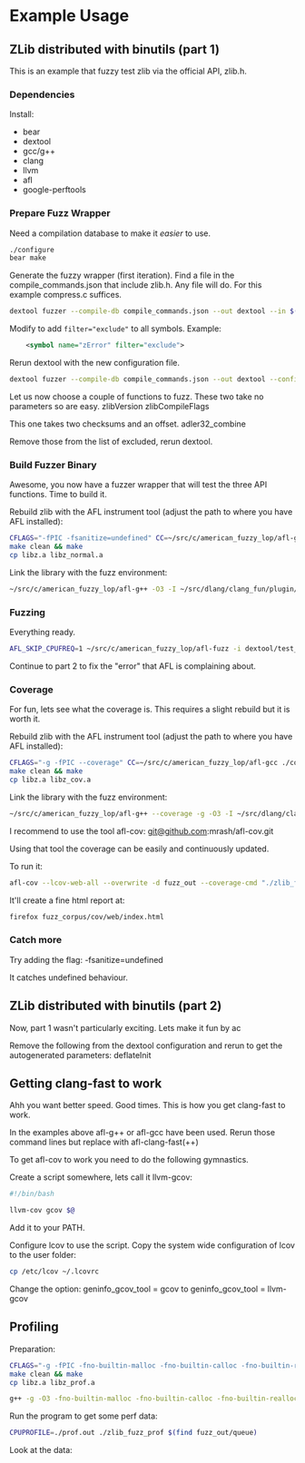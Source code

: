 # Example Usage

## ZLib distributed with binutils (part 1)

This is an example that fuzzy test zlib via the official API, zlib.h.

### Dependencies

Install:
 - bear
 - dextool
 - gcc/g++
 - clang
 - llvm
 - afl
 - google-perftools

### Prepare Fuzz Wrapper

Need a compilation database to make it _easier_ to use.

```sh
./configure
bear make
```

Generate the fuzzy wrapper (first iteration).
Find a file in the compile_commands.json that include zlib.h. Any file will do.
For this example compress.c suffices.

```sh
dextool fuzzer --compile-db compile_commands.json --out dextool --in $(readlink -f compress.c) --file-include '.*/zlib\.h'
```

Modify to add `filter="exclude"` to all symbols.
Example:

```xml
    <symbol name="zError" filter="exclude">
```

Rerun dextool with the new configuration file.

```sh
dextool fuzzer --compile-db compile_commands.json --out dextool --config dextool/dextool_config.xml --in $(readlink -f compress.c) --file-include '.*/zlib\.h'
```

Let us now choose a couple of functions to fuzz.
These two take no parameters so are easy.
zlibVersion
zlibCompileFlags

This one takes two checksums and an offset.
adler32_combine

Remove those from the list of excluded, rerun dextool.

### Build Fuzzer Binary

Awesome, you now have a fuzzer wrapper that will test the three API functions.
Time to build it.

Rebuild zlib with the AFL instrument tool (adjust the path to where you have AFL installed):
```sh
CFLAGS="-fPIC -fsanitize=undefined" CC=~/src/c/american_fuzzy_lop/afl-gcc ./configure
make clean && make
cp libz.a libz_normal.a
```

Link the library with the fuzz environment:
```sh
~/src/c/american_fuzzy_lop/afl-g++ -O3 -I ~/src/dlang/clang_fun/plugin/fuzzer/support -Idextool $(ls dextool/*.cpp) -o zlib_fuzz -L. -L ~/src/dlang/clang_fun/build/plugin/fuzzer/ -lz_normal -ldextoolfuzz
```

### Fuzzing

Everything ready.

```sh
AFL_SKIP_CPUFREQ=1 ~/src/c/american_fuzzy_lop/afl-fuzz -i dextool/test_case -o fuzz_out ./zlib_fuzz
```

Continue to part 2 to fix the "error" that AFL is complaining about.

### Coverage

For fun, lets see what the coverage is. This requires a slight rebuild but it is worth it.

Rebuild zlib with the AFL instrument tool (adjust the path to where you have AFL installed):
```sh
CFLAGS="-g -fPIC --coverage" CC=~/src/c/american_fuzzy_lop/afl-gcc ./configure
make clean && make
cp libz.a libz_cov.a
```

Link the library with the fuzz environment:
```sh
~/src/c/american_fuzzy_lop/afl-g++ --coverage -g -O3 -I ~/src/dlang/clang_fun/plugin/fuzzer/support -Idextool $(ls dextool/*.cpp) -o zlib_fuzz_cov -L. -L ~/src/dlang/clang_fun/build/plugin/fuzzer/ -lz_cov -ldextoolfuzz_g
```

I recommend to use the tool afl-cov: git@github.com:mrash/afl-cov.git

Using that tool the coverage can be easily and continuously updated.

To run it:
```sh
afl-cov --lcov-web-all --overwrite -d fuzz_out --coverage-cmd "./zlib_fuzz_cov < AFL_FILE"  --code-dir .
```

It'll create a fine html report at:
```sh
firefox fuzz_corpus/cov/web/index.html
```

### Catch more

Try adding the flag: -fsanitize=undefined

It catches undefined behaviour.

## ZLib distributed with binutils (part 2)

Now, part 1 wasn't particularly exciting. Lets make it fun by ac

Remove the following from the dextool configuration and rerun to get the autogenerated parameters:
deflateInit

## Getting clang-fast to work

Ahh you want better speed. Good times.
This is how you get clang-fast to work.

In the examples above afl-g++ or afl-gcc have been used.
Rerun those command lines but replace with afl-clang-fast(++)

To get afl-cov to work you need to do the following gymnastics.

Create a script somewhere, lets call it llvm-gcov:
```sh
#!/bin/bash

llvm-cov gcov $@
```
Add it to your PATH.

Configure lcov to use the script.
Copy the system wide configuration of lcov to the user folder:
```sh
cp /etc/lcov ~/.lcovrc
```

Change the option:
geninfo_gcov_tool = gcov
to
geninfo_gcov_tool = llvm-gcov

## Profiling

Preparation:

```sh
CFLAGS="-g -fPIC -fno-builtin-malloc -fno-builtin-calloc -fno-builtin-realloc -fno-builtin-free" ./configure
make clean && make
cp libz.a libz_prof.a

g++ -g -O3 -fno-builtin-malloc -fno-builtin-calloc -fno-builtin-realloc -fno-builtin-free -I ~/src/dlang/clang_fun/plugin/fuzzer/support -Idextool $(ls dextool/*.cpp) -o zlib_fuzz_prof -L. -L ~/src/dlang/clang_fun/build/plugin/fuzzer/ -lz_prof -ldextoolfuzz_g -ltcmalloc_and_profiler -lprofiler
```

Run the program to get some perf data:
```sh
CPUPROFILE=./prof.out ./zlib_fuzz_prof $(find fuzz_out/queue)
```

Look at the data:
```sh
```
